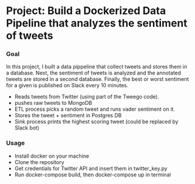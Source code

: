 # Project: Build a Dockerized Data Pipeline that analyzes the sentiment of tweets


### Goal

In this project, I built a data pippeline that collect tweets and stores them in a database. Next, the sentiment of tweets is analyzed and the annotated tweets are stored in a second database. Finally, the best or worst sentiment for a given is published on Slack every 10 minutes.

- Reads tweets from Twitter (using part of the Tweego code).
- pushes raw tweets to MongoDB
- ETL process picks a random tweet and runs vader sentiment on it.
- Stores the tweet + sentiment in Postgres DB
- Sink process prints the highest scoring tweet (could be replaced by Slack bot)

### Usage

* Install docker on your machine
* Clone the repository
* Get credentials for Twitter API and insert them in twitter_key.py
* Run docker-compose build, then docker-compose up in terminal
